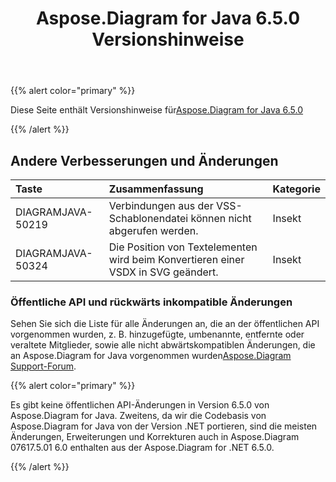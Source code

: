 ﻿---
title: Aspose.Diagram for Java 6.5.0 Versionshinweise
type: docs
weight: 70
url: /de/java/aspose-diagram-for-java-6-5-0-release-notes/
---
{{% alert color="primary" %}} 

 Diese Seite enthält Versionshinweise für[Aspose.Diagram for Java 6.5.0](https://docs.aspose.com/diagram/java/aspose-diagram-for-java-6-5-0-release-notes/)

{{% /alert %}} 
## **Andere Verbesserungen und Änderungen**

|**Taste**|**Zusammenfassung**|**Kategorie**|
|:- |:- |:- |
|DIAGRAMJAVA-50219|Verbindungen aus der VSS-Schablonendatei können nicht abgerufen werden.|Insekt|
|DIAGRAMJAVA-50324|Die Position von Textelementen wird beim Konvertieren einer VSDX in SVG geändert.|Insekt|
### **Öffentliche API und rückwärts inkompatible Änderungen**
Sehen Sie sich die Liste für alle Änderungen an, die an der öffentlichen API vorgenommen wurden, z. B. hinzugefügte, umbenannte, entfernte oder veraltete Mitglieder, sowie alle nicht abwärtskompatiblen Änderungen, die an Aspose.Diagram for Java vorgenommen wurden[Aspose.Diagram Support-Forum](https://forum.aspose.com/c/diagram/17).

{{% alert color="primary" %}} 

Es gibt keine öffentlichen API-Änderungen in Version 6.5.0 von Aspose.Diagram for Java. Zweitens, da wir die Codebasis von Aspose.Diagram for Java von der Version .NET portieren, sind die meisten Änderungen, Erweiterungen und Korrekturen auch in Aspose.Diagram 07617.5.01 6.0 enthalten aus der Aspose.Diagram for .NET 6.5.0.

{{% /alert %}}
